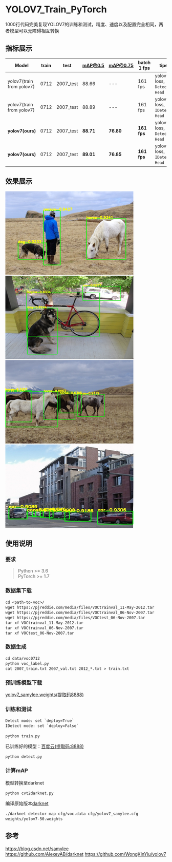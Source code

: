 # YOLOV7_Train_PyTorch
1000行代码完美复现YOLOV7的训练和测试，精度、速度以及配置完全相同，两者模型可以无障碍相互转换

## 指标展示
|Model| train | test | mAP@0.5 | mAP@0.75 | batch 1 fps | tips |
|-----|------|------|-----|-----|-----|-----|
|yolov7(train from yolov7) | 0712 |	2007_test |	88.66 |	--- |	161 fps |	yolov5-loss, `Detect Head` |
|yolov7(train from yolov7) | 0712 |	2007_test |	88.89 |	--- |	161 fps |	yolov5-loss, `IDetect Head` |
|**yolov7(ours)** | 0712 |	2007_test |	**88.71** |	**76.80** |	**161 fps** | yolov5-loss, `Detect Head` |
|**yolov7(ours)** | 0712 |	2007_test |	**89.01** |	**76.85** |	**161 fps** | yolov5-loss, `IDetect Head` |

## 效果展示
<img src="assets/result1.jpg" width="400" height="260"/>   <img src="assets/result2.jpg" width="400" height="260"/>   
<img src="assets/result3.jpg" width="400" height="260"/>   <img src="assets/result4.jpg" width="400" height="260"/>   

## 使用说明
### 要求
> Python >= 3.6 \
> PyTorch >= 1.7
### 数据集下载
```shell script
cd <path-to-voc>/
wget https://pjreddie.com/media/files/VOCtrainval_11-May-2012.tar
wget https://pjreddie.com/media/files/VOCtrainval_06-Nov-2007.tar
wget https://pjreddie.com/media/files/VOCtest_06-Nov-2007.tar
tar xf VOCtrainval_11-May-2012.tar
tar xf VOCtrainval_06-Nov-2007.tar
tar xf VOCtest_06-Nov-2007.tar
```
### 数据生成
```shell script
cd data/voc0712
python voc_label.py
cat 2007_train.txt 2007_val.txt 2012_*.txt > train.txt
```
### 预训练模型下载
[yolov7_samylee.weights(提取码8888)](https://pan.baidu.com/s/1UYZR4QV_WaWBJBWg0lxZVw)

### 训练和测试
```shell script
Detect mode: set `deploy=True`
IDetect mode: set `deploy=False`

python train.py
```
已训练好的模型：[百度云(提取码:8888)](https://pan.baidu.com/s/1Z4CIdiopQSFodpR4RopqSw)
```shell script
python detect.py
```
### 计算mAP
模型转换至darknet
```shell script
python cvt2darknet.py
```
编译原始版本[darknet](https://github.com/AlexeyAB/darknet)
```shell script
./darknet detector map cfg/voc.data cfg/yolov7_samylee.cfg weights/yolov7-50.weights
```

## 参考
https://blog.csdn.net/samylee  
https://github.com/AlexeyAB/darknet
https://github.com/WongKinYiu/yolov7
